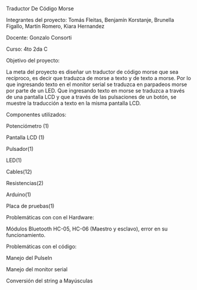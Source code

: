 Traductor De Código Morse

Integrantes del proyecto: Tomás Fleitas, Benjamín Korstanje, Brunella Figallo, Martín Romero, Kiara Hernandez

Docente: Gonzalo Consorti

Curso: 4to 2da C

Objetivo del proyecto:

La meta del proyecto es diseñar un traductor de código morse que sea recíproco, es decir que traduzca de morse a texto y de texto a morse. Por lo que ingresando texto en el monitor serial se traduzca en parpadeos morse por parte de un LED. Que ingresando texto en morse se traduzca a través de una pantalla LCD y que a través de las pulsaciones de un botón, se muestre la traducción a texto en la misma pantalla LCD.

Componentes utilizados:

Potenciómetro (1)

Pantalla LCD (1)

Pulsador(1)

LED(1)

Cables(12)

Resistencias(2)

Arduino(1)

Placa de pruebas(1)

Problemáticas con con el Hardware:

Módulos Bluetooth HC-05, HC-06 (Maestro y esclavo), error en su funcionamiento.

Problemáticas con el código:

Manejo del PulseIn

Manejo del monitor serial

Conversión del string a Mayúsculas


